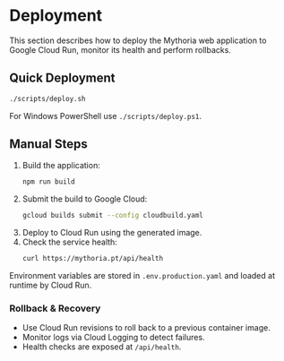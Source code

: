 # Deployment

This section describes how to deploy the Mythoria web application to Google Cloud Run, monitor its health and perform rollbacks.

## Quick Deployment

```bash
./scripts/deploy.sh
```

For Windows PowerShell use `./scripts/deploy.ps1`.

## Manual Steps

1. Build the application:
   ```bash
   npm run build
   ```
2. Submit the build to Google Cloud:
   ```bash
   gcloud builds submit --config cloudbuild.yaml
   ```
3. Deploy to Cloud Run using the generated image.
4. Check the service health:
   ```bash
   curl https://mythoria.pt/api/health
   ```

Environment variables are stored in `.env.production.yaml` and loaded at runtime by Cloud Run.

### Rollback & Recovery

- Use Cloud Run revisions to roll back to a previous container image.
- Monitor logs via Cloud Logging to detect failures.
- Health checks are exposed at `/api/health`.
